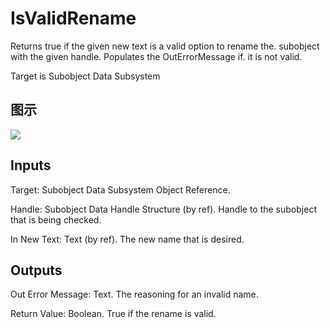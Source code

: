 # IsValidRename

Returns true if the given new text is a valid option to rename the. subobject with the given handle. Populates the OutErrorMessage if. it is not valid.

Target is Subobject Data Subsystem

## 图示

![]($-20221218-21055871.png)

## Inputs

Target: Subobject Data Subsystem Object Reference.

Handle: Subobject Data Handle Structure (by ref). Handle to the subobject that is being checked.

In New Text: Text (by ref). The new name that is desired.  

## Outputs

Out Error Message: Text. The reasoning for an invalid name.

Return Value: Boolean. True if the rename is valid.

